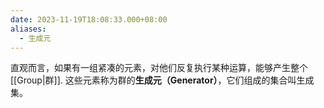 ```yaml
---
date: 2023-11-19T18:08:33.000+08:00
aliases:
  - 生成元
---
```


直观而言，如果有一组紧凑的元素，对他们反复执行某种运算，能够产生整个[[Group|群]]. 这些元素称为群的**生成元（Generator）**，它们组成的集合叫生成集。
